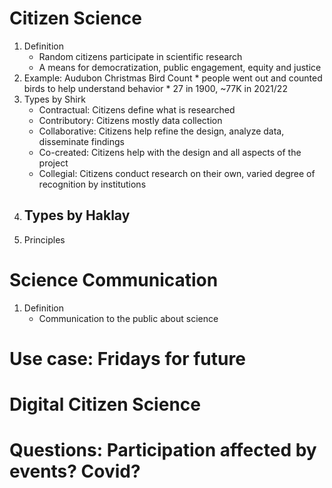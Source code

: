 # Citizen Science
1. Definition
    - Random citizens participate in scientific research
    - A means for democratization, public engagement, equity and justice
1. Example: Audubon Christmas Bird Count
        * people went out and counted birds to help understand behavior
        * 27 in 1900, ~77K in 2021/22
1. Types by Shirk
    - Contractual: Citizens define what is researched
    - Contributory: Citizens mostly data collection
    - Collaborative: Citizens help refine the design, analyze data, disseminate findings
    - Co-created: Citizens help with the design and all aspects of the project
    - Collegial: Citizens conduct research on their own, varied degree of recognition by institutions
1. Types by Haklay
    - 
1. Principles



# Science Communication
1. Definition
    - Communication to the public about science



# Use case: Fridays for future



# Digital Citizen Science



# Questions: Participation affected by events? Covid?
